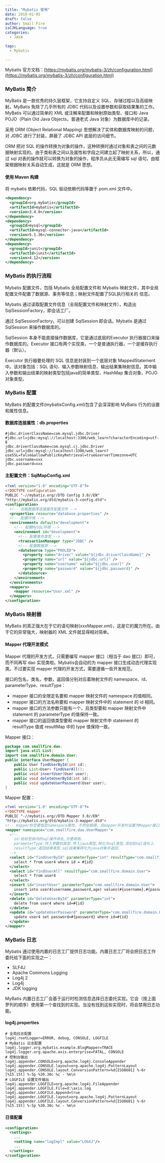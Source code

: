 ```yaml
---
title: "Mybatis 使用"
date: 2018-01-05
draft: false
author: Small Fire
isCJKLanguage: true
categories: 
  - JAVA

tags: 
  - Mybatis

---
```






Mybatis 官方文档：[https://mybatis.org/mybatis-3/zh/configuration.html](https://mybatis.org/mybatis-3/zh/configuration.html)

### MyBatis 简介

MyBatis 是一款优秀的持久层框架，它支持自定义 SQL、存储过程以及高级映射。MyBatis 免除了几乎所有的 JDBC 代码以及设置参数和获取结果集的工作。MyBatis 可以通过简单的 XML 或注解来配置和映射原始类型、接口和 Java POJO（Plain Old Java Objects，普通老式 Java 对象）为数据库中的记录。

采用 ORM (Object Relational Mapping) 思想解决了实体和数据库映射的问题，对 JDBC 进行了封装，屏蔽了 JDBC API 底层的访问细节。

ORM 把对 SQL 的操作转换为对象的操作，这种转换时通过对象和表之间的元数据映射实现的。由于类和表之间以及属性和字段之间建立起了映射关系，所以，通过 sql 对表的操作就可以转换为对象的操作，程序员从此无需编写 sql 语句，由框架根据映射关系自动生成，这就是 ORM 思想。

#### 使用 Maven 构建

将 mybatis 依赖代码，SQL 驱动依赖代码等置于 pom.xml 文件中。

```xml
<dependency>
  <groupId>org.mybatis</groupId>
  <artifactId>mybatis</artifactId>
  <version>3.4.0</version>
</dependency>
<dependency>
  <groupId>mysql</groupId>
  <artifactId>mysql-connector-java</artifactId>
  <version>5.1.36</version>
</dependency>
<dependency>
  <groupId>junit</groupId>
  <artifactId>junit</artifactId>
  <version>4.12</version>
</dependency>
```

### MyBatis 的执行流程

Mybatis 配置文件，包括 Mybatis 全局配置文件和 Mybatis 映射文件，其中全局配置文件配置了数据源、事务等信息；映射文件配置了SQL执行相关的 
信息。

Mybatis 通过读取配置文件信息（全局配置文件和映射文件），构造出 SqlSessionFactory，即会话工厂。

通过 SqlSessionFactory，可以创建 SqlSession 即会话。Mybatis 是通过 SqlSession 来操作数据库的。

SqlSession 本身不能直接操作数据库，它是通过底层的Executor 执行器接口来操作数据库的。Executor 接口有两个实现类，一个是普通执行器，一个是缓存执行器（默认）。

Executor 执行器要处理的 SQL 信息是封装到一个底层对象 MappedStatement 中。该对象包括：SQL 语句、输入参数映射信息、输出结果集映射信息。其中输入参数和输出结果的映射类型包括java的简单类型、HashMap 集合对象、POJO 对象类型。

### MyBatis 配置

MyBatis 的配置文件(mybatisConfig.xml)包含了会深深影响 MyBatis 行为的设置和属性信息。

#### 数据库连接属性：db.properties

```properties
#jdbc.driverClassName=com.mysql.jdbc.Driver
#jdbc.url=jdbc:mysql://localhost:3306/web_learn?characterEncoding=utf-8
jdbc.driverClassName=com.mysql.cj.jdbc.Driver
jdbc.url=jdbc:mysql://localhost:3306/web_learn?useSSL=false&allowPublicKeyRetrieval=true&serverTimezone=UTC
jdbc.username=xxx
jdbc.password=xxx
```

#### 主配置文件：SqlMapConfig.xml

```xml
<?xml version="1.0" encoding="UTF-8"?>
<!DOCTYPE configuration
PUBLIC "-//mybatis.org//DTD Config 3.0//EN"
"http://mybatis.org/dtd/mybatis-3-config.dtd">
<configuration>
  <!-- 加载数据库连接属性配置文件 -->
  <properties resource="database.properties" />
  <!-- 配置环境 -->
  <environments default="development">
    <!-- 配置MySQL环境 -->
    <environment id="development">
      <!-- 配置事务类型 -->
      <transactionManager type="JDBC" />
      <!-- 配置数据源 -->
      <dataSource type="POOLED">
        <property name="driver" value="${jdbc.driverClassName}" />
        <property name="url" value="${jdbc.url}" />
        <property name="username" value="${jdbc.user}" />
        <property name="password" value="${jdbc.password}" />
      </dataSource>
    </environment>
  </environments>
  <mappers>
    <mapper resource="User.xml" />
  </mappers>
</configuration>
```

### MyBatis 映射器

MyBatis 的真正强大在于它的语句映射(xxxMapper.xml)，这是它的魔力所在。由于它的异常强大，映射器的 XML 文件就显得相对简单。



#### Mapper 代理开发模式

Mapper 代理的开发方式，只需要编写 mapper 接口（相当于 dao 接口）即可，而不同再写 dao 实现类啦。Mybatis会自动的为 mapper 接口生成动态代理实现类。不过要实现 mapper 代理的开发方式，需要遵循一些开发规范。

接口的包名，类名，参数，返回值分别对应着映射文件的 namespace、id、parameterType、resultType：

- mapper 接口的全限定名要和 mapper 映射文件的 namespace 的值相同。
- mapper 接口的方法名称要和 mapper 映射文件中的 statement 的 id 相同。
- mapper 接口的方法参数只能有一个，且类型要和 mapper 映射文件中 statement 的 parameterType 的值保持一致。
- mapper 接口的返回值类型要和 mapper 映射文件中 statement 的 resultType 值或 resultMap 中的 type 值保持一致。

Mapper 接口：

```java
package com.smallfire.dao;
import java.util.List;
import com.smallfire.domain.User;
public interface UserMapper {
    public User findUserById(int id);
    public List<User> findUserAll();
    public void insertUser(User user);
    public void deleteUserById(int id);
    public void updateUserPassword(User user);
}
```

Mapper 配置：

```xml
<?xml version="1.0" encoding="UTF-8"?>
<!DOCTYPE mapper
PUBLIC "-//mybatis.org//DTD Mapper 3.0//EN"
"http://mybatis.org/dtd/mybatis-3-mapper.dtd">
<!-- mapper标签要指定namespace属性，不然会报错，且mapper开发时设置为Mapper接口的全限定名-->
<mapper namespace="com.smallfire.dao.UserMapper">
  <!--
    id:给标签体内的sql操作命名,方便调用。
    parameterType:传入参数的类型.传入java类型,转化为sql类型,添加到sql语句上.
    resultType:返回结果类型.sql结果集转化为java对象并返回.
  -->
  <select id="findUserById" parameterType="int" resultType="com.smallfire.domain.User">
    select * from user4 where id = #{id}
  </select>
  <select id="findUserAll" resultType="com.smallfire.domain.User">
    select * from user4 
  </select>
  <insert id="insertUser" parameterType="com.smallfire.domain.User">
    insert into user4(username,password,age) values(#{username},#{password},#{age})
  </insert>
  <delete id="deleteUserById" parameterType="int">
    delete from user4 where id=#{id}
  </delete>
  <update id="updateUserPassword" parameterType="com.smallfire.domain.User">
    update user4 set password=#{password} where id=#{id}
  </update>
</mapper>
```

### MyBatis 日志

Mybatis 通过使用内置的日志工厂提供日志功能。内置日志工厂将会把日志工作委托给下面的实现之一：

- SLF4J
- Apache Commons Logging
- Log4j 2
- Log4j
- JDK logging

MyBatis 内置日志工厂会基于运行时检测信息选择日志委托实现。它会（按上面罗列的顺序）使用第一个查找到的实现。当没有找到这些实现时，将会禁用日志功能。

#### log4j.properties

```properties
# 全局日志配置
log4j.rootLogger=ERROR, debug, CONSOLE, LOGFILE
# MyBatis 日志配置
log4j.logger.org.mybatis.example.BlogMapper=TRACE
log4j.logger.org.apache.axis.enterprise=FATAL, CONSOLE
# 控制台输出
log4j.appender.CONSOLE=org.apache.log4j.ConsoleAppender
log4j.appender.CONSOLE.layout=org.apache.log4j.PatternLayout
log4j.appender.CONSOLE.layout.ConversionPattern=%d{ISO8601} %-6r [%15.15t] %-5p %30.30c %c - %m\n
# LOGFILE 设置文件输出
log4j.appender.LOGFILE=org.apache.log4j.FileAppender
log4j.appender.LOGFILE.File=d:\axis.log
log4j.appender.LOGFILE.Append=true
log4j.appender.LOGFILE.layout=org.apache.log4j.PatternLayout
log4j.appender.LOGFILE.layout.ConversionPattern=%d{ISO8601} %-6r [%15.15t] %-5p %30.30c %c - %m\n
```

#### 日值配置

```xml
<configuration>
  <settings>
    ...
    <setting name="logImpl" value="LOG4J"/>
    ...
  </settings>
</configuration>
```
